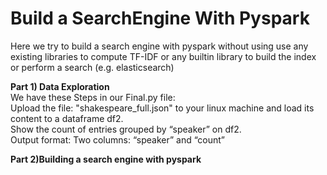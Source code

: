 # Build a SearchEngine With Pyspark
Here we try to build a search engine with pyspark without using use any existing libraries to compute TF-IDF or any builtin library to build the index or perform a search (e.g. elasticsearch)

**Part 1) Data Exploration**<br />
We have these Steps in our Final.py file:\
Upload the file: "shakespeare_full.json" to your linux machine and load its content to a dataframe df2.\
Show the count of entries grouped by “speaker” on df2.\
Output format: Two columns: “speaker” and “count”



**Part 2)Building a search engine with pyspark**<br />
